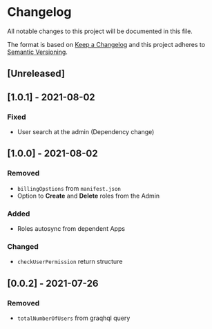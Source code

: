 # Changelog

All notable changes to this project will be documented in this file.

The format is based on [Keep a Changelog](http://keepachangelog.com/en/1.0.0/)
and this project adheres to [Semantic Versioning](http://semver.org/spec/v2.0.0.html).

## [Unreleased]

## [1.0.1] - 2021-08-02

### Fixed
- User search at the admin (Dependency change)

## [1.0.0] - 2021-08-02

### Removed
- `billingOpstions` from `manifest.json`
- Option to **Create** and **Delete** roles from the Admin

### Added
- Roles autosync from dependent Apps

### Changed
- `checkUserPermission` return structure
## [0.0.2] - 2021-07-26

### Removed
- `totalNumberOfUsers` from graqhql query
